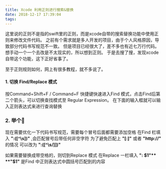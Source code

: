 ```yaml
---
title: Xcode 利用正则进行搜索&替换
date: 2018-12-17 17:39:04
tags:
---
```


这里说的正则不是指的swift里的正则，而是xcode自带的搜索替换功能中使用正则来修改文件代码。
之前有个需求就是多人开发的项目，由于个人风格原因，导致部分代码书写规范不一致。
但是项目已经很大了，差不多也有近七万行代码。想手动一个一个去改是不太现实的，所以想到正则。
于是去搜了搜，发现xcode自带这个功能，这下正好省事了。

至于正则规则如何，网上有很多教程，就不多说了。

#### 1. 切换 Find/Replace 模式
按Command+Shift+F / Command+F 快捷键快速进入Find 模式，点击Find后第二个箭头，可以切换查找模式至 Regular Expression。
在下面的输入框就可以输入正则表达式来进行查询替换

### 2. 举个🌰
现在需要优化一下代码书写规范，需要每个冒号后面都需要添加空格
在Find 栏填入 **":([^\s])"** ,会匹配冒号后带任何非空字符
为了避免匹配上 **"[:]"** 或者 **"http://"** 的情况
可以改为 **":([^\s\/\]])"**

如果需要替换成带空格的，则切到Replace 模式
在Replace 一栏填入 **": $1"**
**"$1"** 是Find 中正则表达式中圆括号匹配到的内容





